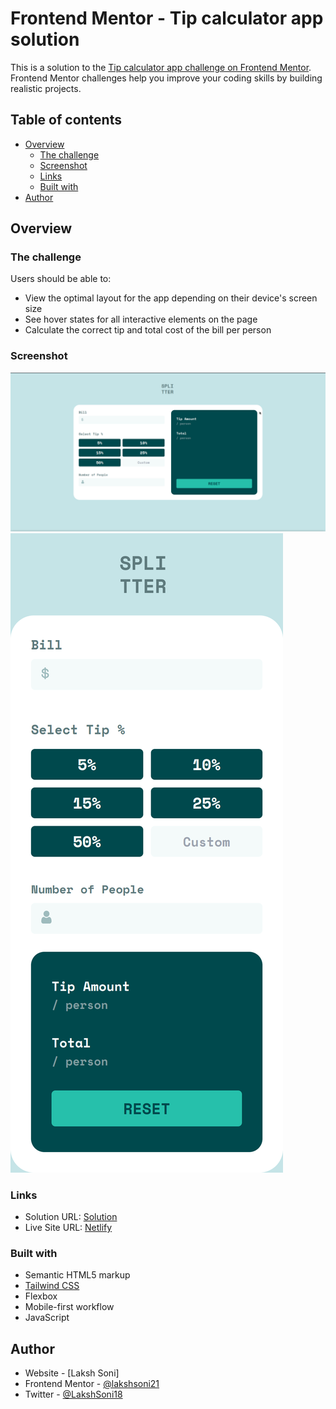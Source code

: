# Frontend Mentor - Tip calculator app solution

This is a solution to the [Tip calculator app challenge on Frontend Mentor](https://www.frontendmentor.io/challenges/tip-calculator-app-ugJNGbJUX). Frontend Mentor challenges help you improve your coding skills by building realistic projects.

## Table of contents

- [Overview](#overview)
  - [The challenge](#the-challenge)
  - [Screenshot](#screenshot)
  - [Links](#links)
  - [Built with](#built-with)
-   [Author](#author)

## Overview

### The challenge

Users should be able to:

- View the optimal layout for the app depending on their device's screen size
- See hover states for all interactive elements on the page
- Calculate the correct tip and total cost of the bill per person

### Screenshot

![Desktop](./Desktop-Screenshot.png)
![Mobile](./Mobile-Screenshot.png)

### Links

- Solution URL: [Solution](https://www.frontendmentor.io/solutions/responsive-tip-calculator-website-DA285ZZrIC)
- Live Site URL: [Netlify](https://subtle-muffin-deadf4.netlify.app)

### Built with

- Semantic HTML5 markup
- [Tailwind CSS](https://tailwindcss.com)
- Flexbox
- Mobile-first workflow
- JavaScript

## Author

- Website - [Laksh Soni]
- Frontend Mentor - [@lakshsoni21](https://www.frontendmentor.io/profile/lakshsoni21)
- Twitter - [@LakshSoni18](https://twitter.com/LakshSoni18)

